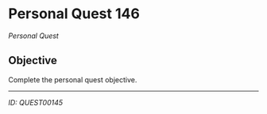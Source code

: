 # Personal Quest 146

*Personal Quest*

## Objective
Complete the personal quest objective.

---
*ID: QUEST00145*